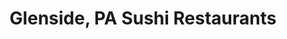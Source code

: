 ---
layout: city
title: Glenside, PA Sushi Restaurants
permalink: /pennsylvania/glenside/
stateAbbr: PA
stateName: Pennsylvania
cityName: Glenside
---